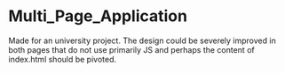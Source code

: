 # Multi_Page_Application
Made for an university project.
The design could be severely improved in both pages that do not use primarily JS and perhaps the content of index.html should be pivoted.
